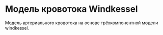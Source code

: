 # Модель кровотока Windkessel

Модель артериального кровотока на основе трёхкомпонентной модели windkessel.